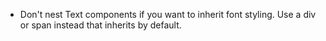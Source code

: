 - Don't nest Text components if you want to inherit font styling.
Use a div or span instead that inherits by default.